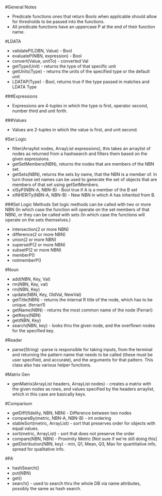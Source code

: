 #General Notes
- Predicate functions ones that return Bools when applicable should allow for thresholds to be passed into the functions.
- All predicate functions have an uppercase P at the end of their function name.

#LDATA
- validateP(LDBN, Value) - Bool
- evaluateP(NBN, expression) - Bool
- convert(Value, unitTo) - converted Val
- getType(Unit) - returns the type of that specific unit
- getUnits(Type) - returns the units of the specified type or the default unit
- LDATAP(Type) - Bool, returns true if the type passed in matches and LDATA Type

###Expressions

- Expressions are 4-tuples in which the type is first, operator second, number third and unit forth.

###Values

- Values are 2-tuples in which the value is first, and unit second.

#Set Logic

- filter(Arraylist<NBN> nodes, ArrayList<expression> expressions), this takes an arraylist of nodes as returned from a hashsearch and filters them based on the given expressions.
- getSetMembers(NBN), returns the nodes that are members of the NBN set.
- getSets(NBN), returns the sets by name, that the NBN is a member of. In turn those set names can be used to generate the set of objects that are members of that set using getSetMembers.
- xISyP(NBN-A, NBN-B) - Bool true if A is a member of the B set
- xINHERITy(NBN-A, NBN-B) - New NBN in which A has inherited from B.

###Set Logic Methods
Set logic methods can be called with two or more NBN (In which case the function will operate on the set members of that NBN), or they can be called with sets (In which case the functions will operate on the sets themselves.)
- intersection(2 or more NBN)
- difference(2 or more NBN)
- union(2 or more NBN)
- supersetP(2 or more NBN)
- subsetP(2 or more NBN)
- memberP()
- notmemberP()

#Noun

- add(NBN, Key, Val)
- rm(NBN, Key, val)
- rm(NBN, Key)
- update(NBN, Key, OldVal, NewVal)
- getTitle(NBN) - returns the internal R title of the node, which has to be unique. (ferrari1)
- getName(NBN) - returns the most common name of the node (Ferrari)
- getKeys(NBN)
- get(NBN, Key)
- search(NBN, key) - looks thru the given node, and the overflown nodes for the specified key. 

#Reader

- parse(String) -parse is responsible for taking inputs, from the terminal and returning the pattern name that needs to be called (these must be user specified, and accurate), and the arguments for that pattern. This class also has various helper functions.

#Matrix Gen

- genMatrix(ArrayList<String> headers, ArrayList<NBN> nodes) - creates a matrix with the given nodes as rows, and values specified by the headers arraylist, which in this case are basically keys.

#Comparison

- getDiff(fidelity, NBN, NBN) - Difference between two nodes
- compareBy(metric, NBN-A, NBN-B) - int ordering
- stableSort(metric, ArrayList<NBN>) - sort that preserves order for objects with equal values.
- sort(metric, ArrayList<NBN>) - sort that does not preserve the order
- compare(NBN, NBN) - Proximity Metric [Not sure if we're still doing this]
- getDistribution(NBN, key) - min, Q1, Mean, Q3, Max for quantitative info, spread for qualitative info.

#PA

- hashSearch()
- put(NBN)
- get()
- search() - used to search thru the whole DB via name attributes, possibly the same as hash search.
